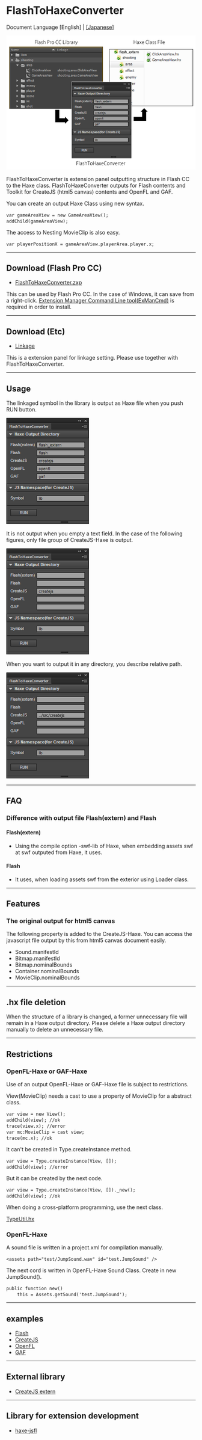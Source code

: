 FlashToHaxeConverter
=======================
Document Language [English] | [[Japanese]](README_jp.md)

![app outline](assets/github_image/flashToHaxe.png)

FlashToHaxeConverter is extension panel outputting structure in Flash CC to the Haxe class.
FlashToHaxeConverter outputs for Flash contents and Toolkit for CreateJS (html5 canvas) contents and OpenFL and GAF.

You can create an output Haxe Class using new syntax.

	var gameAreaView = new GameAreaView();
	addChild(gameAreaView);

The access to Nesting MovieClip is also easy.

	var playerPositionX = gameAreaView.playerArea.player.x;

---
## Download (Flash Pro CC)

* [FlashToHaxeConverter.zxp](https://raw.github.com/siratama/Flash-To-Haxe-Converter/master/download/FlashToHaxeConverter.zxp)

This can be used by Flash Pro CC. In the case of Windows, it can save from a right-click. 
[Extension Manager Command Line tool(ExManCmd)](https://www.adobeexchange.com/resources/28) is required in order to install. 

---
## Download (Etc)

* [Linkage](https://github.com/siratama/Linkage)

This is a extension panel for linkage setting. Please use together with FlashToHaxeConverter.

---
## Usage

The linkaged symbol in the library is output as Haxe file when you push RUN button.

![window1](assets/github_image/flashToHaxeConverter-assets/all.png)

It is not output when you empty a text field. In the case of the following figures, only file group of CreateJS-Haxe is output. 

![window2](assets/github_image/flashToHaxeConverter-assets/createjs_only.png)

When you want to output it in any directory, you describe relative path.

![window3](assets/github_image/flashToHaxeConverter-assets/relative_path.png)

---
## FAQ

### Difference with output file Flash(extern) and Flash

#### Flash(extern)

* Using the compile option -swf-lib of Haxe, when embedding assets swf at swf outputed from Haxe, it uses. 

#### Flash

* It uses, when loading assets swf from the exterior using Loader class. 

---
## Features

### The original output for html5 canvas

The following property is added to the CreateJS-Haxe. 
You can access the javascript file output by this from html5 canvas document easily.

* Sound.manifestId 
* Bitmap.manifestId 
* Bitmap.nominalBounds
* Container.nominalBounds
* MovieClip.nominalBounds

---
## .hx file deletion

When the structure of a library is changed, a former unnecessary file will remain in a Haxe output directory. 
Please delete a Haxe output directory manually to delete an unnecessary file.

---
## Restrictions
### OpenFL-Haxe or GAF-Haxe

Use of an output OpenFL-Haxe or GAF-Haxe file is subject to restrictions.

View(MovieClip) needs a cast to use a property of MovieClip for a abstract class.

	var view = new View();
	addChild(view); //ok
	trace(view.x); //error
	var mc:MovieClip = cast view;
	trace(mc.x); //ok

It can't be created in Type.createInstance method. 

	var view = Type.createInstance(View, []);
	addChild(view); //error

But it can be created by the next code.

	var view = Type.createInstance(View, [])._new();
	addChild(view); //ok

When doing a cross-platform programming, use the next class.

[TypeUtil.hx](https://gist.github.com/siratama/4f46732f912ec031d8d1)


### OpenFL-Haxe

A sound file is written in a project.xml for compilation manually.

	<assets path="test/JumpSound.wav" id="test.JumpSound" />

The next cord is written in OpenFL-Haxe Sound Class. Create in new JumpSound().

	public function new()
		this = Assets.getSound('test.JumpSound');

---
## examples

* [Flash](examples/flash/)
* [CreateJS](examples/createjs/)
* [OpenFL](https://github.com/siratama/FlashAndCppOutputUsingSwfFromOpenFL)
* [GAF](https://github.com/siratama/HaxeSampleUsingGAF)

---
## External library

* [CreateJS extern](https://github.com/)

---
## Library for extension development

* [haxe-jsfl](https://github.com/tmskst/haxe-jsfl)

